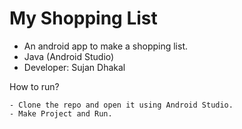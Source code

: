 # My Shopping List

  - An android app to make a shopping list.
  - Java (Android Studio)
  - Developer: Sujan Dhakal
  
  
  How to run?
  
    - Clone the repo and open it using Android Studio.
    - Make Project and Run. 
